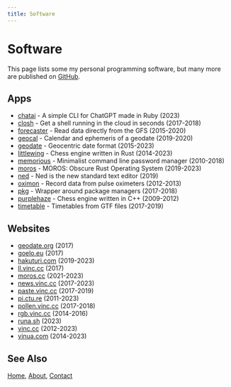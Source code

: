 ```yaml
---
title: Software
---
```


# Software

This page lists some my personal programming software, but many more are
published on [GitHub](https://github.com/vinc).


## Apps

- [chatai](/software/chatai.html) - A simple CLI for ChatGPT made in Ruby (2023)
- [closh](/software/closh.html) - Get a shell running in the cloud in seconds (2017-2018)
- [forecaster](/software/forecaster.html) - Read data directly from the GFS (2015-2020)
- [geocal](/software/geocal.html) - Calendar and ephemeris of a geodate (2019-2020)
- [geodate](/software/geodate.html) - Geocentric date format (2015-2023)
- [littlewing](/software/littlewing.html) - Chess engine written in Rust (2014-2023)
- [memorious](/software/memorious.html) - Minimalist command line password manager (2010-2018)
- [moros](/software/moros.html) - MOROS: Obscure Rust Operating System (2019-2023)
- [ned](/software/ned.html) - Ned is the new standard text editor (2019)
- [oximon](/software/oximon.html) - Record data from pulse oximeters (2012-2013)
- [pkg](/software/pkg.html) - Wrapper around package managers (2017-2018)
- [purplehaze](/software/purplehaze.html) - Chess engine written in C++ (2009-2012)
- [timetable](/software/timetable.html) - Timetables from GTF files (2017-2019)


## Websites

- [geodate.org](https://geodate.org) (2017)
- [goelo.eu](https://goelo.eu) (2017)
- [hakuturi.com](https://hakuturi.com) (2019-2023)
- [ll.vinc.cc](https://ll.vinc.cc) (2017)
- [moros.cc](http://moros.cc) (2021-2023)
- [news.vinc.cc](https://news.vinc.cc) (2017-2023)
- [paste.vinc.cc](https://paste.vinc.cc) (2017-2019)
- [pi.ctu.re](https://pi.ctu.re) (2011-2023)
- [pollen.vinc.cc](https://pollen.vinc.cc) (2017-2018)
- [rgb.vinc.cc](https://rgb.vinc.cc) (2014-2016)
- [runa.sh](https://runa.sh) (2023)
- [vinc.cc](https://vinc.cc) (2012-2023)
- [vinua.com](https://vinua.com) (2014-2023)


## See Also

[Home](/), [About](/about), [Contact](/contact)
